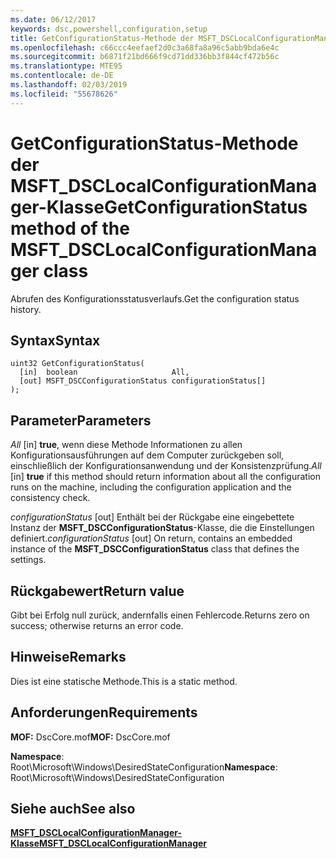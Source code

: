 ```yaml
---
ms.date: 06/12/2017
keywords: dsc,powershell,configuration,setup
title: GetConfigurationStatus-Methode der MSFT_DSCLocalConfigurationManager-Klasse
ms.openlocfilehash: c66ccc4eefaef2d0c3a68fa8a96c5abb9bda6e4c
ms.sourcegitcommit: b6871f21bd666f9cd71dd336bb3f844cf472b56c
ms.translationtype: MTE95
ms.contentlocale: de-DE
ms.lasthandoff: 02/03/2019
ms.locfileid: "55678626"
---
```

# <a name="getconfigurationstatus-method-of-the-msftdsclocalconfigurationmanager-class"></a><span data-ttu-id="3c8bf-103">GetConfigurationStatus-Methode der MSFT_DSCLocalConfigurationManager-Klasse</span><span class="sxs-lookup"><span data-stu-id="3c8bf-103">GetConfigurationStatus method of the MSFT_DSCLocalConfigurationManager class</span></span>

<span data-ttu-id="3c8bf-104">Abrufen des Konfigurationsstatusverlaufs.</span><span class="sxs-lookup"><span data-stu-id="3c8bf-104">Get the configuration status history.</span></span>

## <a name="syntax"></a><span data-ttu-id="3c8bf-105">Syntax</span><span class="sxs-lookup"><span data-stu-id="3c8bf-105">Syntax</span></span>

```mof
uint32 GetConfigurationStatus(
  [in]  boolean                     All,
  [out] MSFT_DSCConfigurationStatus configurationStatus[]
);
```

## <a name="parameters"></a><span data-ttu-id="3c8bf-106">Parameter</span><span class="sxs-lookup"><span data-stu-id="3c8bf-106">Parameters</span></span>

<span data-ttu-id="3c8bf-107">*All* \[in\] **true**, wenn diese Methode Informationen zu allen Konfigurationsausführungen auf dem Computer zurückgeben soll, einschließlich der Konfigurationsanwendung und der Konsistenzprüfung.</span><span class="sxs-lookup"><span data-stu-id="3c8bf-107">*All* \[in\] **true** if this method should return information about all the configuration runs on the machine, including the configuration application and the consistency check.</span></span>

<span data-ttu-id="3c8bf-108">*configurationStatus* \[out\] Enthält bei der Rückgabe eine eingebettete Instanz der **MSFT_DSCConfigurationStatus**-Klasse, die die Einstellungen definiert.</span><span class="sxs-lookup"><span data-stu-id="3c8bf-108">*configurationStatus* \[out\] On return, contains an embedded instance of the **MSFT_DSCConfigurationStatus** class that defines the settings.</span></span>

## <a name="return-value"></a><span data-ttu-id="3c8bf-109">Rückgabewert</span><span class="sxs-lookup"><span data-stu-id="3c8bf-109">Return value</span></span>

<span data-ttu-id="3c8bf-110">Gibt bei Erfolg null zurück, andernfalls einen Fehlercode.</span><span class="sxs-lookup"><span data-stu-id="3c8bf-110">Returns zero on success; otherwise returns an error code.</span></span>

## <a name="remarks"></a><span data-ttu-id="3c8bf-111">Hinweise</span><span class="sxs-lookup"><span data-stu-id="3c8bf-111">Remarks</span></span>

<span data-ttu-id="3c8bf-112">Dies ist eine statische Methode.</span><span class="sxs-lookup"><span data-stu-id="3c8bf-112">This is a static method.</span></span>

## <a name="requirements"></a><span data-ttu-id="3c8bf-113">Anforderungen</span><span class="sxs-lookup"><span data-stu-id="3c8bf-113">Requirements</span></span>

<span data-ttu-id="3c8bf-114">**MOF:** DscCore.mof</span><span class="sxs-lookup"><span data-stu-id="3c8bf-114">**MOF:** DscCore.mof</span></span>

<span data-ttu-id="3c8bf-115">**Namespace**: Root\Microsoft\Windows\DesiredStateConfiguration</span><span class="sxs-lookup"><span data-stu-id="3c8bf-115">**Namespace**: Root\Microsoft\Windows\DesiredStateConfiguration</span></span>

## <a name="see-also"></a><span data-ttu-id="3c8bf-116">Siehe auch</span><span class="sxs-lookup"><span data-stu-id="3c8bf-116">See also</span></span>

[<span data-ttu-id="3c8bf-117">**MSFT_DSCLocalConfigurationManager-Klasse**</span><span class="sxs-lookup"><span data-stu-id="3c8bf-117">**MSFT_DSCLocalConfigurationManager**</span></span>](msft-dsclocalconfigurationmanager.md)